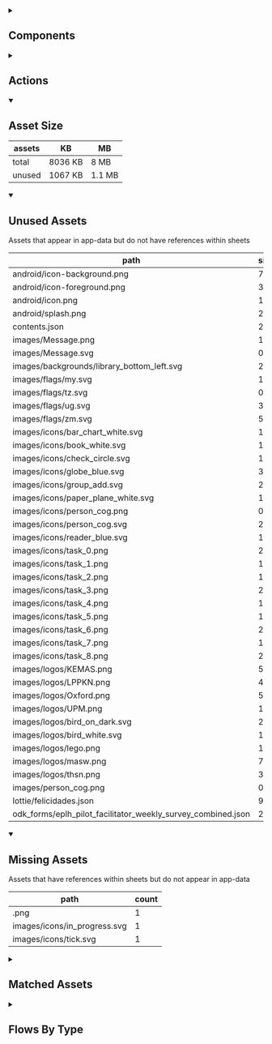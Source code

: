 <details >
<summary><h2>Components</h2></summary>

| type | count |
| --- | --- |
| accordion | 2 |
| accordion_section | 2 |
| audio | 2 |
| button | 74 |
| carousel | 1 |
| combo_box | 3 |
| data_items | 24 |
| debug_toggle | 1 |
| display_grid | 4 |
| display_group | 99 |
| drawer | 2 |
| image | 9 |
| items | 31 |
| lottie_animation | 1 |
| navigation_bar | 2 |
| pdf | 1 |
| qr_code | 1 |
| radio_button_grid | 8 |
| round_button | 29 |
| select_text | 1 |
| set_field | 1 |
| set_variable | 759 |
| simple_checkbox | 2 |
| task_card | 2 |
| task_progress_bar | 2 |
| template | 221 |
| text | 162 |
| text_area | 2 |
| text_box | 24 |
| title | 36 |
| toggle_bar | 7 |
| update_action_list | 2 |
| video | 2 |
</details>

<details >
<summary><h2>Actions</h2></summary>

| type | count |
| --- | --- |
| add_data | 5 |
| app_update | 1 |
| emit: completed | 25 |
| emit: force_reload | 4 |
| emit: force_reprocess | 9 |
| emit: force_restart | 3 |
| emit: server_sync | 4 |
| emit: set_language | 1 |
| emit: uncompleted | 70 |
| feedback | 13 |
| go_to | 36 |
| nav_stack | 4 |
| pop_up | 10 |
| reset_app | 1 |
| save_to_device | 4 |
| set_data | 18 |
| set_field | 53 |
| set_item | 10 |
| set_local | 23 |
| share | 3 |
| user | 1 |
</details>

<details open>
<summary><h2>Asset Size</h2></summary>

| assets | KB | MB |
| --- | --- | --- |
| total | 8036 KB | 8 MB |
| unused | 1067 KB | 1.1 MB |
</details>

<details open>
<summary><h2>Unused Assets</h2></summary>

Assets that appear in app-data but do not have references within sheets

| path | size_kb |
| --- | --- |
| android/icon-background.png | 7 |
| android/icon-foreground.png | 31.1 |
| android/icon.png | 108.2 |
| android/splash.png | 290.4 |
| contents.json | 2.8 |
| images/Message.png | 1.3 |
| images/Message.svg | 0.7 |
| images/backgrounds/library_bottom_left.svg | 2.3 |
| images/flags/my.svg | 1.4 |
| images/flags/tz.svg | 0.5 |
| images/flags/ug.svg | 3.9 |
| images/flags/zm.svg | 5.4 |
| images/icons/bar_chart_white.svg | 1.5 |
| images/icons/book_white.svg | 1.5 |
| images/icons/check_circle.svg | 1.2 |
| images/icons/globe_blue.svg | 3.9 |
| images/icons/group_add.svg | 2.2 |
| images/icons/paper_plane_white.svg | 1.4 |
| images/icons/person_cog.png | 0.8 |
| images/icons/person_cog.svg | 2.9 |
| images/icons/reader_blue.svg | 1.4 |
| images/icons/task_0.png | 2 |
| images/icons/task_1.png | 1 |
| images/icons/task_2.png | 1.9 |
| images/icons/task_3.png | 2 |
| images/icons/task_4.png | 1.4 |
| images/icons/task_5.png | 1.8 |
| images/icons/task_6.png | 2.2 |
| images/icons/task_7.png | 1.5 |
| images/icons/task_8.png | 2.4 |
| images/logos/KEMAS.png | 5.6 |
| images/logos/LPPKN.png | 41.2 |
| images/logos/Oxford.png | 50 |
| images/logos/UPM.png | 120.8 |
| images/logos/bird_on_dark.svg | 2.1 |
| images/logos/bird_white.svg | 1.9 |
| images/logos/lego.png | 10.4 |
| images/logos/masw.png | 7.1 |
| images/logos/thsn.png | 35.5 |
| images/person_cog.png | 0.8 |
| lottie/felicidades.json | 94.2 |
| odk_forms/eplh_pilot_facilitator_weekly_survey_combined.json | 209.4 |
</details>

<details open>
<summary><h2>Missing Assets</h2></summary>

Assets that have references within sheets but do not appear in app-data

| path | count |
| --- | --- |
| .png | 1 |
| images/icons/in_progress.svg | 1 |
| images/icons/tick.svg | 1 |
</details>

<details >
<summary><h2>Matched Assets</h2></summary>

Assets that are used within sheets and also can be found in the synced asset data

| path | size_kb | count |
| --- | --- | --- |
| images/after_disclosed_abuse.svg | 4.7 | 2 |
| images/backgrounds/home_bottom_right.svg | 2.3 | 1 |
| images/backgrounds/home_top_left.svg | 2.4 | 2 |
| images/backgrounds/report_edit.svg | 0.2 | 2 |
| images/backgrounds/reports_top_right.svg | 2 | 1 |
| images/contact_for_reporting_abuse.svg | 6.3 | 1 |
| images/crisis_hotlines.svg | 12.6 | 1 |
| images/day_1_introduction.svg | 6.7 | 1 |
| images/day_3_check_in.svg | 6.5 | 1 |
| images/day_3_mh_stress_self_talk.svg | 5.4 | 6 |
| images/day_4_check_in.svg | 11.3 | 2 |
| images/day_5_goodbye.svg | 19.4 | 1 |
| images/during_disclosed_abuse.svg | 7.7 | 2 |
| images/faq_ground_rules.svg | 12.1 | 2 |
| images/faq_h_after_group_ended.svg | 19.8 | 2 |
| images/faq_h_no_neg_to_pos.svg | 7.4 | 2 |
| images/faq_h_no_volunteers.svg | 19.6 | 1 |
| images/faq_h_parents_insult.svg | 12.5 | 3 |
| images/faq_h_prompts.svg | 19.6 | 2 |
| images/faq_h_sad_to_end.svg | 9.2 | 2 |
| images/faq_h_self_harm.svg | 14.9 | 2 |
| images/faq_h_still_struggling.svg | 23.2 | 1 |
| images/faq_misbehaviour.svg | 7.8 | 1 |
| images/faq_no_participation_general.svg | 20.3 | 2 |
| images/faq_small_group_active.svg | 8.1 | 1 |
| images/faq_text_support.svg | 6.8 | 1 |
| images/flags/gb.svg | 0.5 | 2 |
| images/flags/mx.svg | 91.3 | 2 |
| images/group_admin_onboarding.svg | 13.5 | 1 |
| images/how_to_chat_session.svg | 11 | 2 |
| images/how_to_report.svg | 5.8 | 1 |
| images/how_to_report_abuse.svg | 12.2 | 2 |
| images/icons/add_circle.svg | 1 | 2 |
| images/icons/archive.svg | 0.9 | 1 |
| images/icons/arrow_back.svg | 0.5 | 1 |
| images/icons/arrow_forward.svg | 0.4 | 2 |
| images/icons/cancel.svg | 1.7 | 1 |
| images/icons/check_circle.png | 0.6 | 1 |
| images/icons/content.svg | 7.2 | 1 |
| images/icons/delete.svg | 0.8 | 3 |
| images/icons/docs.svg | 0.7 | 1 |
| images/icons/download.svg | 0.7 | 2 |
| images/icons/download_white.svg | 0.7 | 1 |
| images/icons/edit.svg | 0.9 | 5 |
| images/icons/group_add_dark.svg | 2.3 | 1 |
| images/icons/help.svg | 2.6 | 1 |
| images/icons/home_white.svg | 1.7 | 2 |
| images/icons/key.svg | 5.5 | 1 |
| images/icons/library.png | 1.5 | 3 |
| images/icons/pencil_white.svg | 1.4 | 2 |
| images/icons/people_network.svg | 6.9 | 1 |
| images/icons/person_remove.svg | 1.5 | 1 |
| images/icons/person_white.svg | 1.5 | 2 |
| images/icons/profile_card.svg | 7.4 | 1 |
| images/icons/red_plus.svg | 0.6 | 1 |
| images/icons/report.png | 1.1 | 1 |
| images/icons/sessions.png | 1.3 | 1 |
| images/icons/settings.png | 1.1 | 1 |
| images/icons/share.svg | 2.3 | 2 |
| images/icons/visibility.svg | 1.9 | 1 |
| images/icons/world.svg | 6.2 | 1 |
| images/logos/IDEMS.png | 84.6 | 1 |
| images/logos/PLH.png | 26.6 | 1 |
| images/logos/UNICEF.jpg | 27.7 | 1 |
| images/logos/bird_on_light.svg | 2 | 2 |
| images/logos/nip.png | 11.9 | 1 |
| images/no_group_selected.svg | 13.5 | 1 |
| images/onboarding_cc.svg | 19.3 | 4 |
| images/one_on_one_challenges.svg | 13.1 | 1 |
| images/overview_cc.svg | 7.8 | 1 |
| images/pcc_1.png | 171.2 | 3 |
| images/pcc_10.png | 162.5 | 3 |
| images/pcc_11.png | 187.1 | 3 |
| images/pcc_12.png | 155.9 | 3 |
| images/pcc_13.png | 177.2 | 3 |
| images/pcc_14.png | 176.3 | 3 |
| images/pcc_15.png | 169 | 3 |
| images/pcc_16.png | 161.6 | 3 |
| images/pcc_2.png | 170.9 | 3 |
| images/pcc_3.png | 171.1 | 3 |
| images/pcc_4.png | 162.4 | 3 |
| images/pcc_5.png | 176.5 | 3 |
| images/pcc_6.png | 168 | 3 |
| images/pcc_7.png | 171.9 | 3 |
| images/pcc_8.png | 179.8 | 3 |
| images/pcc_9.png | 158.4 | 3 |
| images/praise_challenges.svg | 20.6 | 1 |
| images/routine_challenges.svg | 20.5 | 1 |
| images/talk_feelings_challenges.svg | 19.3 | 2 |
| images/what_is_safeguarding.svg | 5.6 | 1 |
| lottie/gift_box.json | 94.2 | 1 |
| pdf/manual.pdf | 470.3 | 1 |
| pdf/manual_study.pdf | 1047 | 1 |
| pdf/overview_guide_study.pdf | 2252.6 | 1 |
| pdf/peas.pdf | 590.3 | 1 |
| pdf/programme_details.pdf | 123 | 1 |
</details>

<details >
<summary><h2>Flows By Type</h2></summary>

| type | subtype | total |
| --- | --- | --- |
| data_list |  | 23 |
| data_list | app_config_language_list | 1 |
| data_list | generated | 5 |
| data_list | legal_terms | 2 |
| data_list | lifecycle_actions | 1 |
| data_pipe |  | 2 |
| data_pipe | generated | 58 |
| generator |  | 11 |
| global |  | 11 |
| global | legal_terms | 1 |
| template |  | 74 |
| template | generated | 175 |
| template | legal_terms | 4 |
| template | menu | 1 |
</details>